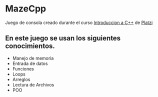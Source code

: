 # MazeCpp
Juego de consola creado durante el curso [ Introduccion a C++](https://platzi.com/clases/c-plus-plus/) de [Platzi](https://platzi.com/ "Platzi")

## En este juego se usan los siguientes conocimientos.
* Manejo de memoria
* Entrada de datos
* Funciones
* Loops
* Arreglos
* Lectura de Archivos
* POO

